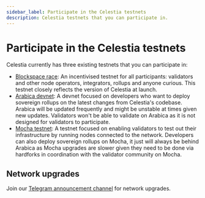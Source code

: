 ```yaml
---
sidebar_label: Participate in the Celestia testnets
description: Celestia testnets that you can participate in.
---
```


# Participate in the Celestia testnets

Celestia currently has three existing testnets that you can participate in:

* [Blockspace race](./blockspace-race.mdx): An incentivised testnet for all participants:
  validators and other node operators, integrators, rollups and anyone curious. This
  testnet closely reflects the version of Celestia at launch.
* [Arabica devnet](./arabica-devnet.md): A devnet focused on developers who
  want to deploy sovereign rollups on the latest changes from Celestia's codebase.
  Arabica will be updated frequently and might be unstable at times given new updates.
  Validators won't be able to validate on Arabica as it is not designed for
  validators to participate.
* [Mocha testnet](./mocha-testnet.md): A testnet focused on enabling validators
  to test out their infrastructure by running nodes connected to the network. Developers
  can also deploy sovereign rollups on Mocha, it just will always be behind Arabica
  as Mocha upgrades are slower given they need to be done via hardforks in coordination
  with the validator community on Mocha.

## Network upgrades

Join our [Telegram announcement channel](https://t.me/+smSFIA7XXLU4MjJh)
for network upgrades.
